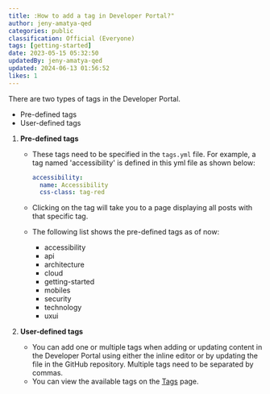 ```yaml
---
title: :How to add a tag in Developer Portal?"
author: jeny-amatya-qed
categories: public
classification: Official (Everyone)
tags: [getting-started]
date: 2023-05-15 05:32:50 
updatedBy: jeny-amatya-qed
updated: 2024-06-13 01:56:52 
likes: 1
---
```


There are two types of tags in the Developer Portal.

* Pre-defined tags
* User-defined tags

1. **Pre-defined tags**
    * These tags need to be specified in the `tags.yml` file. For example, a tag named 'accessibility' is defined in this yml file as shown below:

        ```yml
        accessibility:
          name: Accessibility
          css-class: tag-red 
        ```
    * Clicking on the tag will take you to a page displaying all posts with that specific tag.
    * The following list shows the pre-defined tags as of now:
        * accessibility
        * api
        * architecture
        * cloud
        * getting-started
        * mobiles
        * security
        * technology
        * uxui
        

2. **User-defined tags**
    * You can add one or multiple tags when adding or updating content in the Developer Portal using either the inline editor or by updating the file in the GitHub repository. Multiple tags need to be separated by commas.
    * You can view the available tags on the [Tags](https://developer.qed.qld.gov.au/tags) page.
    
